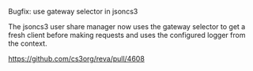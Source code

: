 Bugfix: use gateway selector in jsoncs3

The jsoncs3 user share manager now uses the gateway selector to get a fresh client before making requests and uses the configured logger from the context.

https://github.com/cs3org/reva/pull/4608
